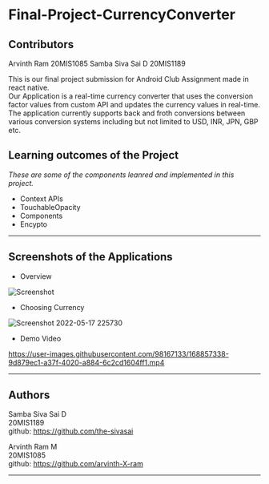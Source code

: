 # Final-Project-CurrencyConverter

## Contributors

Arvinth Ram      20MIS1085
Samba Siva Sai D 20MIS1189

This is our final project submission for Android Club Assignment made in react native. 
<br>
Our Application is a real-time currency converter that uses the conversion factor values from custom API and updates the currency values in real-time.
The application currently supports back and froth conversions between various conversion systems including but not limited to USD, INR, JPN, GBP etc.

## Learning outcomes of the Project

*These are some of the components leanred and implemented in this project.*

* Context APIs
* TouchableOpacity
* Components
* Encypto

---
## Screenshots of the Applications

* Overview 

![Screenshot](https://user-images.githubusercontent.com/98167133/168850010-9da8ecc9-19d6-46a6-92d4-35d8af48be65.jpg)

* Choosing Currency

![Screenshot 2022-05-17 225730](https://user-images.githubusercontent.com/98167133/168874872-d6d5d7e4-0cce-473c-821d-e6788b996b07.png)

* Demo Video

https://user-images.githubusercontent.com/98167133/168857338-9d879ec1-a37f-4020-a884-6c2cd1604ff1.mp4

---

## Authors

Samba Siva Sai D \
20MIS1189 \
github: https://github.com/the-sivasai

Arvinth Ram M \
20MIS1085 \
github: https://github.com/arvinth-X-ram

---


